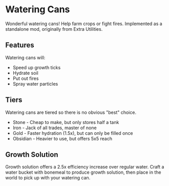 # Watering Cans

Wonderful watering cans!  Help farm crops or fight fires.  Implemented as a standalone mod, originally from Extra Utilities.

## Features

Watering cans will:

* Speed up growth ticks
* Hydrate soil
* Put out fires
* Spray water particles

## Tiers

Watering cans are tiered so there is no obvious "best" choice.

* Stone - Cheap to make, but only stores half a tank
* Iron - Jack of all trades, master of none
* Gold - Faster hydration (1.5x), but can only be filled once
* Obsidian - Heavier to use, but offers 5x5 reach

## Growth Solution

Growth solution offers a 2.5x efficiency increase over regular water.  Craft a water bucket with bonemeal to produce growth solution, then place in the world to pick up with your watering can.
